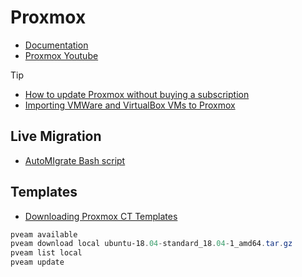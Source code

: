 # Proxmox

- [Documentation](https://pve.proxmox.com/wiki/Main_Page)
- [Proxmox Youtube](https://www.youtube.com/user/ProxmoxVE)

Tip
- [How to update Proxmox without buying a subscription](https://www.caretech.io/2018/06/08/how-to-update-proxmox-without-buying-a-subscription/)
- [Importing VMWare and VirtualBox VMs to Proxmox](https://rmoff.net/2016/06/07/importing-vmware-and-virtualbox-vms-to-proxmox/)

## Live Migration
- [AutoMIgrate Bash script](https://pastebin.com/y5YLPCc3)

 ## Templates
 - [Downloading Proxmox CT Templates](https://serverok.in/downloading-proxmox-ct-templates)
````powershell
pveam available
pveam download local ubuntu-18.04-standard_18.04-1_amd64.tar.gz
pveam list local
pveam update
````

